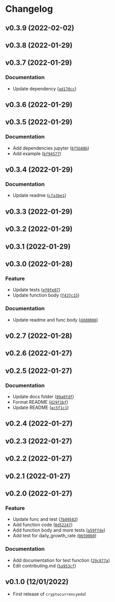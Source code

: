 # Changelog

<!--next-version-placeholder-->

## v0.3.9 (2022-02-02)


## v0.3.8 (2022-01-29)


## v0.3.7 (2022-01-29)
### Documentation
* Update dependency ([`ad170cc`](https://github.com/UBC-MDS/cryptocurrencyeda/commit/ad170cc386fb742c8b56146a61aa70b83619d828))

## v0.3.6 (2022-01-29)


## v0.3.5 (2022-01-29)
### Documentation
* Add dependencies jupyter ([`6f5b88b`](https://github.com/UBC-MDS/cryptocurrencyeda/commit/6f5b88b02322ee12d2d770a62b51e6377a99a7b1))
* Add example ([`bf94577`](https://github.com/UBC-MDS/cryptocurrencyeda/commit/bf945772c07b7c46e499939429c5712128c0dd11))

## v0.3.4 (2022-01-29)
### Documentation
* Update readme ([`cfa3be1`](https://github.com/UBC-MDS/cryptocurrencyeda/commit/cfa3be17c00d5d5a8540a3cc148b844d92e9f29d))

## v0.3.3 (2022-01-29)


## v0.3.2 (2022-01-29)


## v0.3.1 (2022-01-29)


## v0.3.0 (2022-01-28)
### Feature
* Update tests ([`ef0fe07`](https://github.com/UBC-MDS/cryptocurrencyeda/commit/ef0fe076de70b5251e5862eb36e5960a8977af64))
* Update function body ([`f437c15`](https://github.com/UBC-MDS/cryptocurrencyeda/commit/f437c15e3ba88758d4cd137d3e7d84ff6daebc13))

### Documentation
* Update readme and func body ([`ddd0006`](https://github.com/UBC-MDS/cryptocurrencyeda/commit/ddd00063a789c7fae242ba00067d1d140297b2c1))

## v0.2.7 (2022-01-28)


## v0.2.6 (2022-01-27)


## v0.2.5 (2022-01-27)
### Documentation
* Update docs folder ([`09a0fdf`](https://github.com/UBC-MDS/cryptocurrencyeda/commit/09a0fdfbd8bb3c9018609e8c2c0333c6c52f0f70))
* Format README ([`d29f1bf`](https://github.com/UBC-MDS/cryptocurrencyeda/commit/d29f1bfbf270448f46cc87c62dbeb9ca04ee5d42))
* Update README ([`ac5f1c1`](https://github.com/UBC-MDS/cryptocurrencyeda/commit/ac5f1c1feb8939fa1ec8ab4ad934374fe08ab0a5))

## v0.2.4 (2022-01-27)


## v0.2.3 (2022-01-27)


## v0.2.2 (2022-01-27)


## v0.2.1 (2022-01-27)


## v0.2.0 (2022-01-27)
### Feature
* Update func and test ([`7b89582`](https://github.com/UBC-MDS/cryptocurrencyeda/commit/7b89582aa4f55348fed551f2b4a9f2dd615a65dc))
* Add function code ([`0d52247`](https://github.com/UBC-MDS/cryptocurrencyeda/commit/0d52247c7fd8683ca4397cdd5d48504037c74b95))
* Add function body and more tests ([`a59ffde`](https://github.com/UBC-MDS/cryptocurrencyeda/commit/a59ffde6ddb4ebb759fbdbf57158dac4a3a89c40))
* Add test for daily_growth_rate ([`0659060`](https://github.com/UBC-MDS/cryptocurrencyeda/commit/0659060f4f7077cebb09b52e709c4df10f3f3b1b))

### Documentation
* Add documentation for test function ([`29c877a`](https://github.com/UBC-MDS/cryptocurrencyeda/commit/29c877af08ddf886b23c6d0ece6743891c237c96))
* Edit contributing.md ([`5a953cf`](https://github.com/UBC-MDS/cryptocurrencyeda/commit/5a953cfb0b5980cabc25c64c6ebfbfc421ba5305))

## v0.1.0 (12/01/2022)

- First release of `cryptocurrencyeda`!